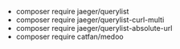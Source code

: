 * composer require jaeger/querylist
* composer require jaeger/querylist-curl-multi
* composer require jaeger/querylist-absolute-url
* composer require catfan/medoo

